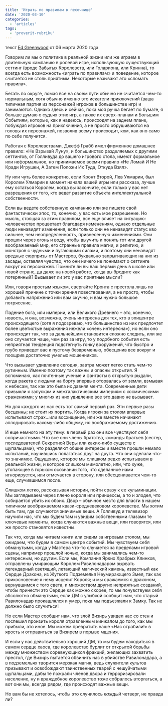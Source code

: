 ```yaml
---
title: 'Играть по правилам в песочнице'
date: '2020-03-10'
categories:
  - 'articles'
tags:
  - 'proverit-rubriku'
---
```


текст [Ed Greenwood](https://vk.com/away.php?to=https://www.enworld.org/forum/member.php?7010779-Ed-Greenwood&cc_key=) от 06 марта 2020 года

Говорим ли мы о политике в реальной жизни или же играем в длительную кампанию в ролевой игре, использующую существующий сеттинг (вроде Забытых Королевств, или Голариона, или Кринна), то всегда есть возможность «играть по правилам» и поведение, которое считается не столь приятным. Некоторые называют это «сломать правила».

Бегать по округе, ломая все на своем пути обычно не считается чем-то нормальным, хотя обычно именно это искатели приключений (ваша типичная партия из персонажей игроков в большинстве игр) и занимаются. Однако здесь и сейчас, пока моя ручка бегает по бумаге, я больше думаю о судьях этих игр, а также их сверх-планам и Большим Событиям, которые, как я надеюсь, происходят на заднем плане, побуждая игроков на приключения, а не просто обрушиваются на головы их персонажей, позволив всему происходит, кхм, как оно само по себе получится.

Работая с Королевствами, Джефф Грабб имел фирменное домашнее правило: «Не Взрывай Луну», и большинство разделяемых с другими сеттингов, от Голливуда до вашего игрового стола, имеют формальное или неформальное, но принимаемое всеми правило «Не Ломай И Не Кради Игрушки, А Затем Положи Их Туда, Откуда Взял».

Ну или чуть более конкретно, если Кронт Второй, Лев Улмарии, был Королем Улмарии в момент начала вашей игры или рассказа, лучше ему остаться Королем, когда вы закончите, если только у вас нет разрешения от того, кто ведет развитие объекта интеллектуальной собственности.

Если вы ведете собственную кампанию или же пишете свой фантастически эпос, то, конечно, у вас есть мое разрешение. Но мысль, стоящая за этим правилом, все еще влияет на ситуацию: человечество процветает благодаря изменениям, однако отдельные люди ненавидят изменения, если только они не ненавидят статус кво сильнее, чем неопределенность, привнесенную изменениями. Они прошли через огонь и воду, чтобы выучить и понять тот или другой воображаемый мир, его странные правила магии, и религию, и монстров с чудными и пугающими силами, и поэтому они ненавидят вредные сюрпризы от Мастеров, буквально запрыгивающих на них из засады, оставляя чувство, что они ничего не понимают о сеттинге вокруг их персонажей. Помните ли вы ваш первый день в школе или новой стране, да даже на новой работе, когда вы бродите как потерянный? Вызывает ли это у вас приятные мысли?

Или, говоря простым языком, свергайте Кронта с престола лишь по хорошей причине с точки зрения повествования, а не просто, чтобы добавить напряжения или вам скучно, и вам нужно большое потрясение.

Падение бога, или империи, или Великого Древнего – это, конечно, новость, и она, возможна, очень интересна для тех, кто в эпицентре происходящего (хотя я подозреваю, что большинство из них предпочтет более цветистые выражения нежели «очень интересна»), но если оно происходит так, что за дальнейшим становится сложно следить, или же оно случается чаще, чем раз за игру, то у подобного события есть неприятная тенденция подстегнуть гонку вооружений, что быстро и грубо приведет вас к пустому безвременью, обесценив все вокруг и поощрив достаточно умелых мошенников.

Что вызывает удивление сегодня, завтра может легко стать чем-то рутинным. Именно поэтому так важны и опасны открытия. Я вспоминаю, как почтенные ученые и фантасты в открытую рыдали, когда ракета с людьми на борту впервые оторвалась от земли, взмывая к небесам, так как это была их давняя мечта. Современные дети привыкли к запускам и межгалактическим империям с космическими сражениями; у многих из них удивление все это давно не вызывает.

Но для каждого из нас есть тот самый первый раз. Эти первые разы бесценны; не стоит их портить. Когда игроки за столом впервые испытывают страх…или восхищение, или же вместе начинают аплодировать какому-либо общему, но воображаемому достижению.

И еще немного на эту тему: в первый раз они все чувствуют себя сопричастными. Что все они члены братства, команды братьев (сестер, последователей Секретной Веры или каких-либо существ с щупальцами), что разделяют общие интересы и вместе прошли немало испытаний, научившись полагаться друг на друга. Что они сделали что-то значимое. Ощущение, которое мы слишком редко испытываем в реальной жизни, и которое слишком мимолетно, или, что хуже, утопающее в горьком осознании того, что сделанное нами игнорируется, или отмечается в сторону, или обесценивается чем-то еще, случившимся после.

Слишком легко, рассказывая истории, пойти сразу к ее кульминации. Мы заглядываем через плечо короля или принцессы, а то и злодея, что собирается убить их обоих. Двор – обычное место для власти в нашем типичном воображаемом квази-средневековом королевстве. Мы хотим быть там, где случаются значимые вещи. А Голливуд и телевизор научили нас, что мы будем там и увидим собственными глазами те ключевые моменты, когда случаются важные вещи, или говорятся, или же просто становятся известны.

Так что, когда мы читаем книги или сидим за игровым столом, мы ожидаем, что будем в самом центре событий. Мы чувствуем себя обманутыми, когда у Мастера что-то случается за пределами игровой сцены, например прошлой ночью, когда мы занимались чем-то интересным, но другим. Если мы, Компания Ярких Храбрых Клинков, отправлены умирающим Королем Равилонадаром вырвать легендарный светящий, летающий магический камень, известный как Сердце Дракона, из Жуткого Подземелья Неумирающего Змея, так как прикосновение к нему исцелит Короля; и мы сражаемся с драконом, вернувшимся с того света, и множеством других неприятных созданий, чтобы принести это Сердце как можно скорее, то мы почувствуем себя абсолютно обманутыми, если ДМ с улыбкой сообщит нам, что старый Равилонадар прокашлялся и умер, пока мы подъезжали к Замку. Так не должно было случиться!

Но если Мастер сообщит нам, что злой Визирь увидел нас со стен и поспешил пронзить короля отравленным кинжалом до того, как мы прибыли, это иное. Мы можем превратить наше «Нас ограбили!» в ярость и отправиться за Визирем в порыве мщения.

И если у нас действительно хороший ДМ, то мы будем находиться в самом сердце хаоса, где королевство бурлит от открытой борьбы между множеством соревнующихся фракций, желающих захватить престол, где Визирь пытается обвинить нас в убийстве Равилонадара, а в подземельях творится мерзкая магия, ведь служители культов призывают и освобождают таинственных тварей с чешуйчатыми щупальцами, дабы те пожрали членов двора и терроризировали население, ну и враждебное королевство тоже собралось вторгаться, а вот они мы, всегда рядом, где происходят важные вещи.

Но вам бы не хотелось, чтобы это случилось *каждый* четверг, не правда ли?
